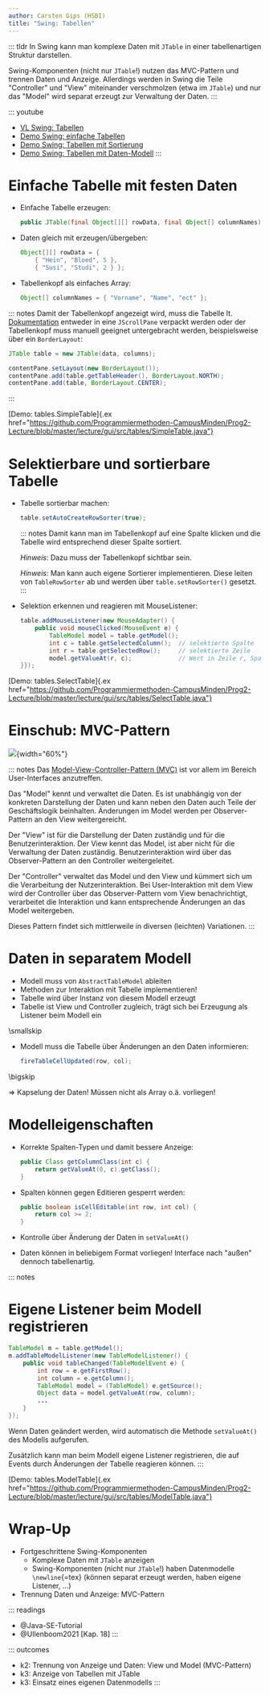 ```yaml
---
author: Carsten Gips (HSBI)
title: "Swing: Tabellen"
---
```


::: tldr
In Swing kann man komplexe Daten mit `JTable` in einer tabellenartigen Struktur darstellen.

Swing-Komponenten (nicht nur `JTable`!) nutzen das MVC-Pattern und trennen Daten und Anzeige. Allerdings werden in Swing
die Teile "Controller" und "View" miteinander verschmolzen (etwa im `JTable`) und nur das "Model" wird separat erzeugt
zur Verwaltung der Daten.
:::

::: youtube
-   [VL Swing: Tabellen](https://youtu.be/_iq_Grvhk90)
-   [Demo Swing: einfache Tabellen](https://youtu.be/27o_A5SDbm0)
-   [Demo Swing: Tabellen mit Sortierung](https://youtu.be/tEB7ZF6cdvM)
-   [Demo Swing: Tabellen mit Daten-Modell](https://youtu.be/cZhXVcRsTLY)
:::

# Einfache Tabelle mit festen Daten

-   Einfache Tabelle erzeugen:

    ``` java
    public JTable(final Object[][] rowData, final Object[] columnNames)
    ```

-   Daten gleich mit erzeugen/übergeben:

    ``` java
    Object[][] rowData = {
        { "Hein", "Bloed", 5 },
        { "Susi", "Studi", 2 } };
    ```

-   Tabellenkopf als einfaches Array:

    ``` java
    Object[] columnNames = { "Vorname", "Name", "ect" };
    ```

::: notes
Damit der Tabellenkopf angezeigt wird, muss die Tabelle lt.
[Dokumentation](https://docs.oracle.com/javase/tutorial/uiswing/components/table.html) entweder in eine `JScrollPane`
verpackt werden oder der Tabellenkopf muss manuell geeignet untergebracht werden, beispielsweise über ein
`BorderLayout`:

``` java
JTable table = new JTable(data, columns);

contentPane.setLayout(new BorderLayout());
contentPane.add(table.getTableHeader(), BorderLayout.NORTH);
contentPane.add(table, BorderLayout.CENTER);
```
:::

[Demo: tables.SimpleTable]{.ex
href="https://github.com/Programmiermethoden-CampusMinden/Prog2-Lecture/blob/master/lecture/gui/src/tables/SimpleTable.java"}

# Selektierbare und sortierbare Tabelle

-   Tabelle sortierbar machen:

    ``` java
    table.setAutoCreateRowSorter(true);
    ```

    ::: notes
    Damit kann man im Tabellenkopf auf eine Spalte klicken und die Tabelle wird entsprechend dieser Spalte sortiert.

    *Hinweis*: Dazu muss der Tabellenkopf sichtbar sein.

    *Hinweis*: Man kann auch eigene Sortierer implementieren. Diese leiten von `TableRowSorter` ab und werden über
    `table.setRowSorter()` gesetzt.
    :::

-   Selektion erkennen und reagieren mit MouseListener:

    ``` java
    table.addMouseListener(new MouseAdapter() {
        public void mouseClicked(MouseEvent e) {
            TableModel model = table.getModel();
            int c = table.getSelectedColumn();  // selektierte Spalte
            int r = table.getSelectedRow();     // selektierte Zeile
            model.getValueAt(r, c);             // Wert in Zeile r, Spalte c
    }});
    ```

[Demo: tables.SelectTable]{.ex
href="https://github.com/Programmiermethoden-CampusMinden/Prog2-Lecture/blob/master/lecture/gui/src/tables/SelectTable.java"}

# Einschub: MVC-Pattern

![](images/mvc.png){width="60%"}

::: notes
Das [Model-View-Controller-Pattern (MVC)](https://en.wikipedia.org/wiki/Model%E2%80%93view%E2%80%93controller) ist vor
allem im Bereich User-Interfaces anzutreffen.

Das "Model" kennt und verwaltet die Daten. Es ist unabhängig von der konkreten Darstellung der Daten und kann neben den
Daten auch Teile der Geschäftslogik beinhalten. Änderungen im Model werden per Observer-Pattern an den View
weitergereicht.

Der "View" ist für die Darstellung der Daten zuständig und für die Benutzerinteraktion. Der View kennt das Model, ist
aber nicht für die Verwaltung der Daten zuständig. Benutzerinteraktion wird über das Observer-Pattern an den Controller
weitergeleitet.

Der "Controller" verwaltet das Model und den View und kümmert sich um die Verarbeitung der Nutzerinteraktion. Bei
User-Interaktion mit dem View wird der Controller über das Observer-Pattern vom View benachrichtigt, verarbeitet die
Interaktion und kann entsprechende Änderungen an das Model weitergeben.

Dieses Pattern findet sich mittlerweile in diversen (leichten) Variationen.
:::

# Daten in separatem Modell

-   Modell muss von `AbstractTableModel` ableiten
-   Methoden zur Interaktion mit Tabelle implementieren!
-   Tabelle wird über Instanz von diesem Modell erzeugt
-   Tabelle ist View und Controller zugleich, trägt sich bei Erzeugung als Listener beim Modell ein

\smallskip

-   Modell muss die Tabelle über Änderungen an den Daten informieren:

    ``` java
    fireTableCellUpdated(row, col);
    ```

\bigskip

=\> Kapselung der Daten! Müssen nicht als Array o.ä. vorliegen!

# Modelleigenschaften

-   Korrekte Spalten-Typen und damit bessere Anzeige:

    ``` java
    public Class getColumnClass(int c) {
        return getValueAt(0, c).getClass();
    }
    ```

-   Spalten können gegen Editieren gesperrt werden:

    ``` java
    public boolean isCellEditable(int row, int col) {
        return col >= 2;
    }
    ```

-   Kontrolle über Änderung der Daten in `setValueAt()`

-   Daten können in beliebigem Format vorliegen! Interface nach "außen" dennoch tabellenartig.

::: notes
# Eigene Listener beim Modell registrieren

``` java
TableModel m = table.getModel();
m.addTableModelListener(new TableModelListener() {
    public void tableChanged(TableModelEvent e) {
        int row = e.getFirstRow();
        int column = e.getColumn();
        TableModel model = (TableModel) e.getSource();
        Object data = model.getValueAt(row, column);
        ...
    }
});
```

Wenn Daten geändert werden, wird automatisch die Methode `setValueAt()` des Modells aufgerufen.

Zusätzlich kann man beim Modell eigene Listener registrieren, die auf Events durch Änderungen der Tabelle reagieren
können.
:::

[Demo: tables.ModelTable]{.ex
href="https://github.com/Programmiermethoden-CampusMinden/Prog2-Lecture/blob/master/lecture/gui/src/tables/ModelTable.java"}

# Wrap-Up

-   Fortgeschrittene Swing-Komponenten
    -   Komplexe Daten mit `JTable` anzeigen
    -   Swing-Komponenten (nicht nur `JTable`!) haben Datenmodelle `\newline`{=tex} (können separat erzeugt werden,
        haben eigene Listener, ...)
-   Trennung Daten und Anzeige: MVC-Pattern

::: readings
-   @Java-SE-Tutorial
-   @Ullenboom2021 [Kap. 18]
:::

::: outcomes
-   k2: Trennung von Anzeige und Daten: View und Model (MVC-Pattern)
-   k3: Anzeige von Tabellen mit JTable
-   k3: Einsatz eines eigenen Datenmodells
:::
